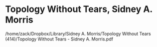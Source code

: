 # Topology Without Tears, Sidney A. Morris

/home/zack/Dropbox/Library/Sidney A. Morris/Topology Without Tears (414)/Topology Without Tears - Sidney A. Morris.pdf

